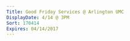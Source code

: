 ```yaml
---
Title: Good Friday Services @ Arlington UMC
DisplayDate: 4/14 @ 3PM
Sort: 170414
Expires: 04/14/2017
---
```

